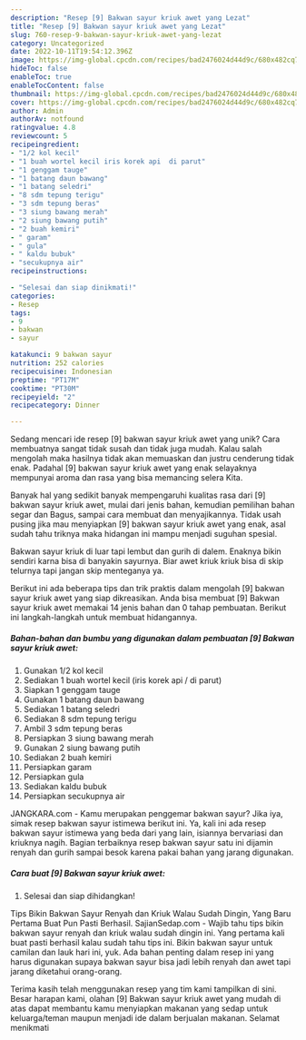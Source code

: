 ```yaml
---
description: "Resep [9] Bakwan sayur kriuk awet yang Lezat"
title: "Resep [9] Bakwan sayur kriuk awet yang Lezat"
slug: 760-resep-9-bakwan-sayur-kriuk-awet-yang-lezat
category: Uncategorized
date: 2022-10-11T19:54:12.396Z
image: https://img-global.cpcdn.com/recipes/bad2476024d44d9c/680x482cq70/9-bakwan-sayur-kriuk-awet-foto-resep-utama.jpg
hideToc: false
enableToc: true
enableTocContent: false
thumbnail: https://img-global.cpcdn.com/recipes/bad2476024d44d9c/680x482cq70/9-bakwan-sayur-kriuk-awet-foto-resep-utama.jpg
cover: https://img-global.cpcdn.com/recipes/bad2476024d44d9c/680x482cq70/9-bakwan-sayur-kriuk-awet-foto-resep-utama.jpg
author: Admin
authorAv: notfound
ratingvalue: 4.8
reviewcount: 5
recipeingredient:
- "1/2 kol kecil"
- "1 buah wortel kecil iris korek api  di parut"
- "1 genggam tauge"
- "1 batang daun bawang"
- "1 batang seledri"
- "8 sdm tepung terigu"
- "3 sdm tepung beras"
- "3 siung bawang merah"
- "2 siung bawang putih"
- "2 buah kemiri"
- " garam"
- " gula"
- " kaldu bubuk"
- "secukupnya air"
recipeinstructions:

- "Selesai dan siap dinikmati!"
categories:
- Resep
tags:
- 9
- bakwan
- sayur

katakunci: 9 bakwan sayur 
nutrition: 252 calories
recipecuisine: Indonesian
preptime: "PT17M"
cooktime: "PT30M"
recipeyield: "2"
recipecategory: Dinner

---
```





Sedang mencari ide resep [9] bakwan sayur kriuk awet yang unik? Cara membuatnya sangat tidak susah dan tidak juga mudah. Kalau salah mengolah maka hasilnya tidak akan memuaskan dan justru cenderung tidak enak. Padahal [9] bakwan sayur kriuk awet yang enak selayaknya mempunyai aroma dan rasa yang bisa memancing selera Kita.





Banyak hal yang sedikit banyak mempengaruhi kualitas rasa dari [9] bakwan sayur kriuk awet, mulai dari jenis bahan, kemudian pemilihan bahan segar dan Bagus, sampai cara membuat dan menyajikannya. Tidak usah pusing jika mau menyiapkan [9] bakwan sayur kriuk awet yang enak,      asal sudah tahu triknya maka hidangan ini mampu menjadi suguhan spesial.














Bakwan sayur kriuk di luar tapi lembut dan gurih di dalem. Enaknya bikin sendiri karna bisa di banyakin sayurnya. Biar awet kriuk kriuk bisa di skip telurnya tapi jangan skip menteganya ya.






Berikut ini ada beberapa tips dan trik praktis dalam mengolah [9] bakwan sayur kriuk awet yang siap dikreasikan. Anda bisa membuat [9] Bakwan sayur kriuk awet memakai 14 jenis bahan dan 0 tahap pembuatan. Berikut ini langkah-langkah untuk membuat hidangannya.

<!--inarticleads1-->

##### Bahan-bahan dan bumbu yang digunakan dalam pembuatan [9] Bakwan sayur kriuk awet:

1. Gunakan 1/2 kol kecil
1. Sediakan 1 buah wortel kecil (iris korek api / di parut)
1. Siapkan 1 genggam tauge
1. Gunakan 1 batang daun bawang
1. Sediakan 1 batang seledri
1. Sediakan 8 sdm tepung terigu
1. Ambil 3 sdm tepung beras
1. Persiapkan 3 siung bawang merah
1. Gunakan 2 siung bawang putih
1. Sediakan 2 buah kemiri
1. Persiapkan  garam
1. Persiapkan  gula
1. Sediakan  kaldu bubuk
1. Persiapkan secukupnya air


JANGKARA.com - Kamu merupakan penggemar bakwan sayur? Jika iya, simak resep bakwan sayur istimewa berikut ini. Ya, kali ini ada resep bakwan sayur istimewa yang beda dari yang lain, isiannya bervariasi dan kriuknya nagih. Bagian terbaiknya resep bakwan sayur satu ini dijamin renyah dan gurih sampai besok karena pakai bahan yang jarang digunakan. 

<!--inarticleads2-->

##### Cara buat [9] Bakwan sayur kriuk awet:


1. Selesai dan siap dihidangkan!

Tips Bikin Bakwan Sayur Renyah dan Kriuk Walau Sudah Dingin, Yang Baru Pertama Buat Pun Pasti Berhasil. SajianSedap.com - Wajib tahu tips bikin bakwan sayur renyah dan kriuk walau sudah dingin ini. Yang pertama kali buat pasti berhasil kalau sudah tahu tips ini. Bikin bakwan sayur untuk camilan dan lauk hari ini, yuk. Ada bahan penting dalam resep ini yang harus digunakan supaya bakwan sayur bisa jadi lebih renyah dan awet tapi jarang diketahui orang-orang. 

Terima kasih telah menggunakan resep yang tim kami tampilkan di sini. Besar harapan kami, olahan [9] Bakwan sayur kriuk awet yang mudah di atas dapat membantu kamu menyiapkan makanan yang sedap untuk keluarga/teman maupun menjadi ide dalam berjualan makanan. Selamat menikmati
